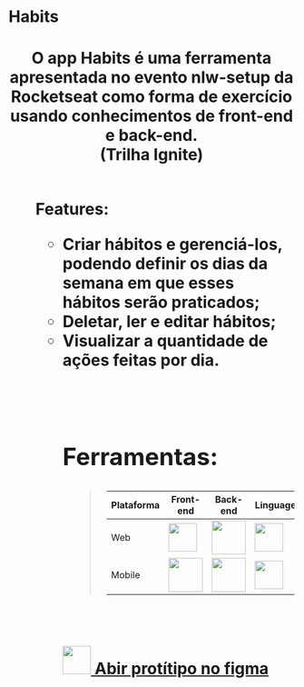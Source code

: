 <h1>Habits<h1>
<div align="center">O app Habits é uma ferramenta apresentada no evento nlw-setup da Rocketseat como forma de exercício usando conhecimentos de front-end e back-end. <br>(Trilha Ignite)</div> <br>
<ul>Features:<ul>
<li>Criar hábitos e gerenciá-los, podendo definir os dias da semana em que esses hábitos serão praticados;</li>
<li>Deletar, ler e editar hábitos;</li>
<li>Visualizar a quantidade de ações feitas por dia.</li> <br> <br>

<h2>Ferramentas:</h2>

> |Plataforma|Front-end|Back-end|Linguagem| 
> | ---------- | --- | ---------| --------|
> | Web  |<div>[<img height="50px" src="https://upload.wikimedia.org/wikipedia/commons/thumb/a/a7/React-icon.svg/2300px-React-icon.svg.png">](https://reactjs.org) </div>| <div>[<img height="60px" src="https://cdn3.iconfinder.com/data/icons/logos-and-brands-adobe/512/233_Node_Js-512.png">](https://nodejs.org) </div> | <div>[<img height="50px" src="https://bognarjunior.files.wordpress.com/2018/09/typescript.png">](https://www.typescriptlang.org)</div>
> | Mobile   |<div>[<img height="60px" src="https://www.iteachrecruiters.com/img/blog/logo/react-native.png">](https://reactnative.dev)</div>| <div>[<img height="60px" src="https://cdn3.iconfinder.com/data/icons/logos-and-brands-adobe/512/233_Node_Js-512.png">](https://nodejs.org) </div> | <div>[<img height="50px" src="https://bognarjunior.files.wordpress.com/2018/09/typescript.png">](https://www.typescriptlang.org)</div>
<br>

[<img height="50px" src="https://upload.wikimedia.org/wikipedia/commons/3/33/Figma-logo.svg"> Abir protítipo no figma ](https://www.figma.com/community/file/1195326661124171197)
